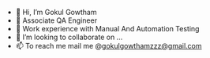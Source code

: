 - 👋 Hi, I’m Gokul Gowtham
- 👀 Associate QA Engineer 
- 🌱 Work experience with Manual And Automation Testing
- 💞️ I’m looking to collaborate on ...
- 📫 To reach me mail me @gokulgowthamzzz@gmail.com

<!---
gokulgowtham0705/gokulgowtham0705 is a ✨ special ✨ repository because its `README.md` (this file) appears on your GitHub profile.
You can click the Preview link to take a look at your changes.
--->
